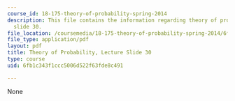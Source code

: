 ```yaml
---
course_id: 18-175-theory-of-probability-spring-2014
description: This file contains the information regarding theory of probability, lecture
  slide 30.
file_location: /coursemedia/18-175-theory-of-probability-spring-2014/6fb1c343f1ccc5006d522f63fde8c491_MIT18_175S14_Lecture30.pdf
file_type: application/pdf
layout: pdf
title: Theory of Probability, Lecture Slide 30
type: course
uid: 6fb1c343f1ccc5006d522f63fde8c491

---
```

None